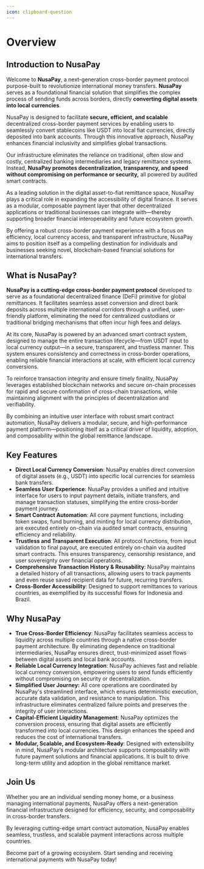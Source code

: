 ```yaml
---
icon: clipboard-question
---
```


# Overview

## Introduction to NusaPay

Welcome to **NusaPay**, a next-generation cross-border payment protocol purpose-built to revolutionize international money transfers. **NusaPay** serves as a foundational financial solution that simplifies the complex process of sending funds across borders, directly **converting digital assets into local currencies**.

NusaPay is designed to facilitate **secure, efficient, and scalable** decentralized cross-border payment services by enabling users to seamlessly convert stablecoins like USDT into local fiat currencies, directly deposited into bank accounts. Through this innovative approach, NusaPay enhances financial inclusivity and simplifies global transactions.

Our infrastructure eliminates the reliance on traditional, often slow and costly, centralized banking intermediaries and legacy remittance systems. Instead, **NusaPay promotes decentralization, transparency, and speed without compromising on performance or security,** all powered by audited smart contracts.

As a leading solution in the digital asset-to-fiat remittance space, NusaPay plays a critical role in expanding the accessibility of digital finance. It serves as a modular, composable payment layer that other decentralized applications or traditional businesses can integrate with—thereby supporting broader financial interoperability and future ecosystem growth.

By offering a robust cross-border payment experience with a focus on efficiency, local currency access, and transparent infrastructure, NusaPay aims to position itself as a compelling destination for individuals and businesses seeking novel, blockchain-based financial solutions for international transfers.

## What is NusaPay?

**NusaPay is a cutting-edge cross-border payment protocol** developed to serve as a foundational decentralized finance (DeFi) primitive for global remittances. It facilitates seamless asset conversion and direct bank deposits across multiple international corridors through a unified, user-friendly platform, eliminating the need for centralized custodians or traditional bridging mechanisms that often incur high fees and delays.

At its core, NusaPay is powered by an advanced smart contract system, designed to manage the entire transaction lifecycle—from USDT input to local currency output—in a secure, transparent, and trustless manner. This system ensures consistency and correctness in cross-border operations, enabling reliable financial interactions at scale, with efficient local currency conversions.

To reinforce transaction integrity and ensure timely finality, NusaPay leverages established blockchain networks and secure on-chain processes for rapid and secure confirmation of cross-chain transactions, while maintaining alignment with the principles of decentralization and verifiability.

By combining an intuitive user interface with robust smart contract automation, NusaPay delivers a modular, secure, and high-performance payment platform—positioning itself as a critical driver of liquidity, adoption, and composability within the global remittance landscape.

## Key Features

* **Direct Local Currency Conversion**: NusaPay enables direct conversion of digital assets (e.g., USDT) into specific local currencies for seamless bank transfers.
* **Seamless User Experience**: NusaPay provides a unified and intuitive interface for users to input payment details, initiate transfers, and manage transaction statuses, simplifying the entire cross-border payment journey.
* **Smart Contract Automation**: All core payment functions, including token swaps, fund burning, and minting for local currency distribution, are executed entirely on-chain via audited smart contracts, ensuring efficiency and reliability.
* **Trustless and Transparent Execution**: All protocol functions, from input validation to final payout, are executed entirely on-chain via audited smart contracts. This ensures transparency, censorship resistance, and user sovereignty over financial operations.
* **Comprehensive Transaction History & Reusability**: NusaPay maintains a detailed history of all transactions, allowing users to track payments and even reuse saved recipient data for future, recurring transfers.
* **Cross-Border Accessibility**: Designed to support remittances to various countries, as exemplified by its successful flows for Indonesia and Brazil.

## Why NusaPay

* **True Cross-Border Efficiency**: NusaPay facilitates seamless access to liquidity across multiple countries through a native cross-border payment architecture. By eliminating dependence on traditional intermediaries, NusaPay ensures direct, trust-minimized asset flows between digital assets and local bank accounts.
* **Reliable Local Currency Integration**: NusaPay achieves fast and reliable local currency conversion, empowering users to send funds efficiently without compromising on security or decentralization.
* **Simplified User Journey:** All core operations are coordinated by NusaPay's streamlined interface, which ensures deterministic execution, accurate data validation, and resistance to manipulation. This infrastructure eliminates centralized failure points and preserves the integrity of user interactions.
* **Capital-Efficient Liquidity Management**: NusaPay optimizes the conversion process, ensuring that digital assets are efficiently transformed into local currencies. This design enhances the speed and reduces the cost of international transfers.
* **Modular, Scalable, and Ecosystem-Ready**: Designed with extensibility in mind, NusaPay's modular architecture supports composability with future payment solutions and financial applications. It is built to drive long-term utility and adoption in the global remittance market.

## Join Us

Whether you are an individual sending money home, or a business managing international payments, NusaPay offers a next-generation financial infrastructure designed for efficiency, security, and composability in cross-border transfers.

By leveraging cutting-edge smart contract automation, NusaPay enables seamless, trustless, and scalable payment interactions across multiple countries.

Become part of a growing ecosystem. Start sending and receiving international payments with NusaPay today!
